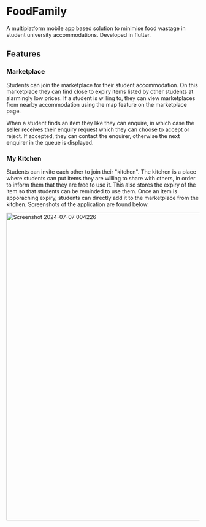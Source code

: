 # FoodFamily

A multiplatform mobile app based solution to minimise food wastage in student university accommodations. Developed in flutter.

## Features

### Marketplace

Students can join the marketplace for their student accommodation. On this marketplace they can find close to expiry items listed by other students at alarmingly low prices.
If a student is willing to, they can view marketplaces from nearby accommodation using the map feature on the marketplace page.

When a student finds an item they like they can enquire, in which case the seller receives their enquiry request which they can choose to accept or reject. If accepted, they
can contact the enquirer, otherwise the next enquirer in the queue is displayed.

### My Kitchen

Students can invite each other to join their "kitchen". The kitchen is a place where students can put items they are willing to share with others, in order to inform them that
they are free to use it. This also stores the expiry of the item so that students can be reminded to use them. Once an item is apporaching expiry, students can directly add it to the marketplace from the kitchen. Screenshots of the application are found below.

<img width="802" alt="Screenshot 2024-07-07 004226" src="https://github.com/aaryanp2904/FoodFamily/assets/64792565/94a22525-09c0-4e50-8fc4-e1775a89c34c">
